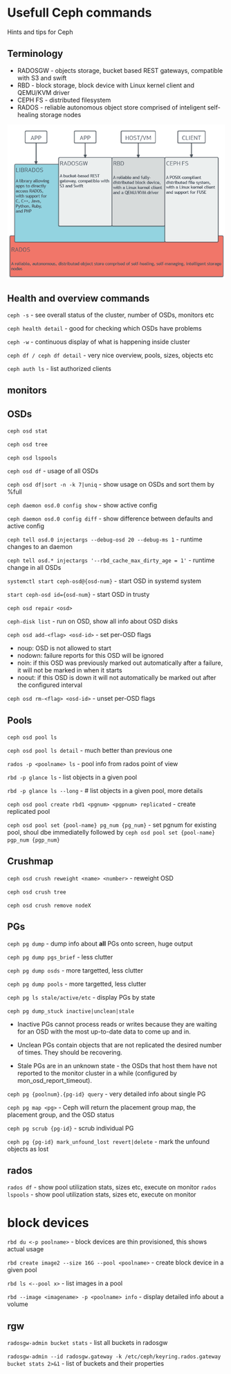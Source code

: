 # Usefull Ceph commands

Hints and tips for Ceph

## Terminology

- RADOSGW - objects storage, bucket based REST gateways, compatible with S3 and swift
- RBD - block storage, block device with Linux kernel client and QEMU/KVM driver
- CEPH FS - distributed filesystem
- RADOS - reliable autonomous object store comprised of inteligent self-healing storage nodes

![Ceph architecture](stack.png)

## Health and overview commands

`ceph -s` - see overall status of the cluster, number of OSDs, monitors etc

`ceph health detail` - good for checking which OSDs have problems

`ceph -w` - continuous display of what is happening inside cluster

`ceph df / ceph df detail` - very nice overview, pools, sizes, objects etc

`ceph auth ls` - list authorized clients

## monitors

## OSDs

`ceph osd stat`

`ceph osd tree`

`ceph osd lspools`

`ceph osd df` - usage of all OSDs

`ceph osd df|sort -n -k 7|uniq` - show usage on OSDs and sort them by %full

`ceph daemon osd.0 config show` - show active config

`ceph daemon osd.0 config diff` - show difference between defaults and active config

`ceph tell osd.0 injectargs --debug-osd 20 --debug-ms 1` - runtime changes to an daemon

`ceph tell osd.* injectargs '--rbd_cache_max_dirty_age = 1'` - runtime change in all OSDs

`systemctl start ceph-osd@{osd-num}` - start OSD in systemd system

`start ceph-osd id={osd-num}` - start OSD in trusty

`ceph osd repair <osd>`

`ceph-disk list` - run on OSD, show all info about OSD disks

`ceph osd add-<flag> <osd-id>` - set per-OSD flags

- noup: OSD is not allowed to start
- nodown: failure reports for this OSD will be ignored
- noin: if this OSD was previously marked out automatically after a failure, it will not be marked in when it starts
- noout: if this OSD is down it will not automatically be marked out after the configured interval	
  
`ceph osd rm-<flag> <osd-id>` - unset per-OSD flags

## Pools

`ceph osd pool ls`

`ceph osd pool ls detail` - much better than previous one

`rados -p <poolname> ls` - pool info from rados point of view

`rbd -p glance ls` - list objects in a given pool

`rbd -p glance ls --long` - # list objects in a given pool, more details

`ceph osd pool create rbd1 <pgnum> <pgpnum> replicated` - create replicated pool

`ceph osd pool set {pool-name} pg_num {pg_num}` - set pgnum for existing pool, shoul dbe immediatelly followed by `ceph osd pool set {pool-name} pgp_num {pgp_num}`

## Crushmap

`ceph osd crush reweight <name> <number>` - reweight OSD

`ceph osd crush tree`

`ceph osd crush remove nodeX`

## PGs

`ceph pg dump` - dump info about **all** PGs onto screen, huge output

`ceph pg dump pgs_brief` - less clutter

`ceph pg dump osds` - more targetted, less clutter

`ceph pg dump pools` - more targetted, less clutter

`ceph pg ls stale/active/etc` - display PGs by state

`ceph pg dump_stuck inactive|unclean|stale`
  
- Inactive PGs cannot process reads or writes because they are waiting for an OSD with the most up-to-date data to come up and in.

- Unclean PGs contain objects that are not replicated the desired number of times. They should be recovering.

- Stale PGs are in an unknown state - the OSDs that host them have not reported to the monitor cluster in a while (configured by mon_osd_report_timeout).

`ceph pg {poolnum}.{pg-id} query` - very detailed info about single PG

`ceph pg map <pg>` - Ceph will return the placement group map, the placement group, and the OSD status

`ceph pg scrub {pg-id}` - scrub individual PG

`ceph pg {pg-id} mark_unfound_lost revert|delete` - mark the unfound objects as lost

## rados

`rados df` - show pool utilization stats, sizes etc, execute on monitor
`rados lspools` - show pool utilization stats, sizes etc, execute on monitor

# block devices

`rbd du <-p poolname>` - block devices are thin provisioned, this shows actual usage

`rbd create image2 --size 16G --pool <poolname>` - create block device in a given pool

`rbd ls <--pool x>` - list images in a pool

`rbd --image <imagename> -p <poolname> info` - display detailed info about a volume

## rgw

`radosgw-admin bucket stats` - list all buckets in radosgw

`radosgw-admin --id radosgw.gateway -k /etc/ceph/keyring.rados.gateway bucket stats 2>&1` - list of buckets and their properties
